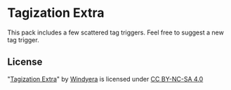 # Tagization Extra

This pack includes a few scattered tag triggers. Feel free to suggest a new tag trigger.

## License

"[Tagization Extra](https://github.com/Windyera/Tagization-Extra)" by [Windyera](https://github.com/Windyera) is licensed under [CC BY-NC-SA 4.0](https://creativecommons.org/licenses/by-nc-sa/4.0/)
